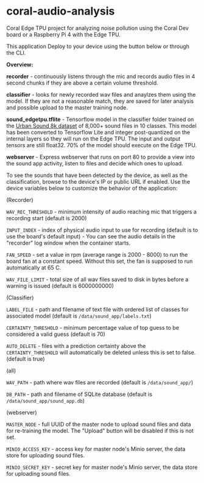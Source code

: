# coral-audio-analysis
Coral Edge TPU project for analyzing noise pollution using the Coral Dev board or a Raspberry Pi 4 with the Edge TPU.

This application 
Deploy to your device using the button below or through the CLI.

**Overview:**

**recorder** - continuously listens through the mic and records audio files in 4 second chunks if they are above a certain volume threshold.

**classifier** - looks for newly recorded wav files and anaylzes them using the model. If they are not a reasonable match, they are saved for later analysis and possible upload to the master training node.

**sound_edgetpu.tflite** - Tensorflow model in the classifier folder trained on the [Urban Sound 8k dataset](https://urbansounddataset.weebly.com/) of 8,000+ sound files in 10 classes. This model has been converted to Tensorflow Lite and integer post-quantized on the internal layers so they will run on the Edge TPU. The input and output tensors are still float32. 70% of the model should execute on the Edge TPU.

**webserver** - Express webserver that runs on port 80 to provide a view into the sound app activity, listen to files and decide which ones to upload. 

To see the sounds that have been detected by the device, as well as the classification, browse to the device's IP or public URL if enabled.
Use the device variables below to customize the behavior of the application:

(Recorder)

`WAV_REC_THRESHOLD` - minimum intensity of audio reaching mic that triggers a recording start (default is 2000)

`INPUT_INDEX` - index of physical audio input to use for recording (default is to use the board's default input) - You can see the audio details in the "recorder" log window when the container starts.

`FAN_SPEED` - set a value in rpm (average range is 2000 - 8000) to run the board fan at a constant speed. Without this set, the fan is supposed to run automatically at 65 C.

`WAV_FILE_LIMIT` - total size of all wav files saved to disk in bytes before a warning is issued (default is 6000000000)

(Classifier)

`LABEL_FILE` - path and filename of text file with ordered list of classes for associated model (default is `/data/sound_app/labels.txt`)

`CERTAINTY_THRESHOLD` - minimum percentage value of top guess to be considered a valid guess (default is 70)

`AUTO_DELETE` - files with a prediction certainty above the `CERTAINTY_THRESHOLD` will automatically be deleted unless this is set to false. (default is true)

(all)

`WAV_PATH` - path where wav files are recorded (default is `/data/sound_app/`)

`DB_PATH` - path and filename of SQLite database (default is `/data/sound_app/sound_app.db`)

(webserver)

`MASTER_NODE` - full UUID of the master node to upload sound files and data for re-training the model. The "Upload" button will be disabled if this is not set.

`MINIO_ACCESS_KEY` - access key for master node's Minio server, the data store for uploading sound files. 

`MINIO_SECRET_KEY` - secret key for master node's Minio server, the data store for uploading sound files. 
